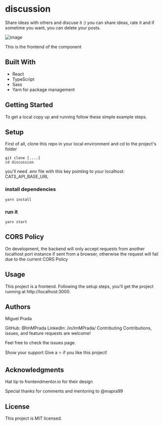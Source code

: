 # discussion

Share ideas with others and discuse it :) you can share ideas, rate it and if sometime you want, you can delete your posts.

![image](https://user-images.githubusercontent.com/26731448/162986640-19dd4cb9-a2d1-4c09-99bf-3c351ac85e45.png)

This is the frontend of the component


## Built With

- React
- TypeScript
- Sass
- Yarn for package management


## Getting Started
To get a local copy up and running follow these simple example steps.

## Setup
First of all, clone this repo in your local environment and cd to the project's folder

```
git clone [....]
cd discussion
```
you'll need  .env file with this key pointing to your localhost:
CATS_API_BASE_URL

### install dependencies

```
yarn install
```

### run it

```
yarn start
```

## CORS Policy
On development, the backend will only accept requests from another localhost port instance if sent from a browser, otherwise the request will fail due to the current CORS Policy

## Usage
This project is a frontend. Following the setup steps, you'll get the project running at http://localhost:3000. 


## Authors

Miguel Prada

GitHub: @ImMPrada
LinkedIn: /in/ImMPrada/
Contributing
Contributions, issues, and feature requests are welcome!

Feel free to check the issues page.

Show your support
Give a ⭐️ if you like this project!

## Acknowledgments

Hat tip to frontendmentor.io for their design

Special thanks for comments and mentoring to @mapra99

## License

This project is MIT licensed.
